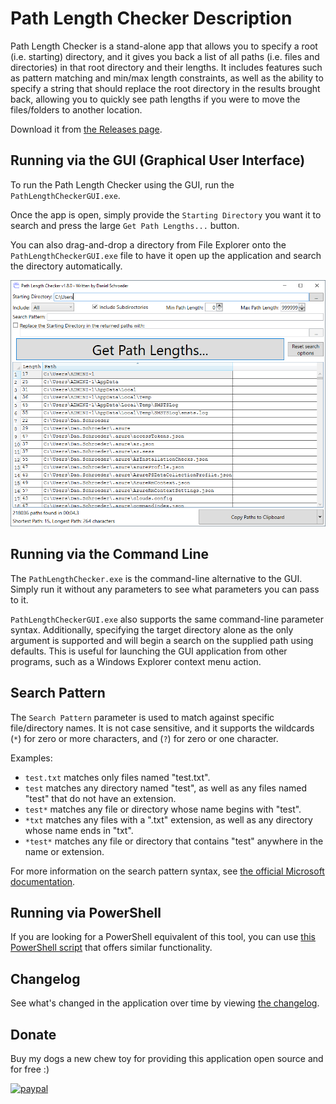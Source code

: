 # Path Length Checker Description

Path Length Checker is a stand-alone app that allows you to specify a root (i.e. starting) directory, and it gives you back a list of all paths (i.e. files and directories) in that root directory and their lengths.
It includes features such as pattern matching and min/max length constraints, as well as the ability to specify a string that should replace the root directory in the results brought back, allowing you to quickly see path lengths if you were to move the files/folders to another location.

Download it from [the Releases page](https://github.com/deadlydog/PathLengthChecker/releases).

## Running via the GUI (Graphical User Interface)

To run the Path Length Checker using the GUI, run the `PathLengthCheckerGUI.exe`.

Once the app is open, simply provide the `Starting Directory` you want it to search and press the large `Get Path Lengths...` button.

You can also drag-and-drop a directory from File Explorer onto the `PathLengthCheckerGUI.exe` file to have it open up the application and search the directory automatically.

![Path Length Checker screenshot](docs/Images/PathLengthChecker.png)

## Running via the Command Line

The `PathLengthChecker.exe` is the command-line alternative to the GUI. Simply run it without any parameters to see what parameters you can pass to it.

`PathLengthCheckerGUI.exe` also supports the same command-line parameter syntax. Additionally, specifying the target directory alone as the only argument is supported and will begin a search on the supplied path using defaults. This is useful for launching the GUI application from other programs, such as a Windows Explorer context menu action.

## Search Pattern

The `Search Pattern` parameter is used to match against specific file/directory names.
It is not case sensitive, and it supports the wildcards (`*`) for zero or more characters, and (`?`) for zero or one character.

Examples:

- `test.txt` matches only files named "test.txt".
- `test` matches any directory named "test", as well as any files named "test" that do not have an extension.
- `test*` matches any file or directory whose name begins with "test".
- `*txt` matches any files with a ".txt" extension, as well as any directory whose name ends in "txt".
- `*test*` matches any file or directory that contains "test" anywhere in the name or extension.

For more information on the search pattern syntax, see [the official Microsoft documentation](https://docs.microsoft.com/en-us/dotnet/api/system.io.directory.enumeratefilesystementries?view=net-5.0#System_IO_Directory_EnumerateFileSystemEntries_System_String_System_String_).

## Running via PowerShell

If you are looking for a PowerShell equivalent of this tool, you can use [this PowerShell script](tools/GetPathLengths.ps1) that offers similar functionality.

## Changelog

See what's changed in the application over time by viewing [the changelog](Changelog.md).

## Donate

Buy my dogs a new chew toy for providing this application open source and for free :)

[![paypal](https://www.paypalobjects.com/en_US/i/btn/btn_donateCC_LG.gif)](https://www.paypal.me/deadlydogDan/5USD)
